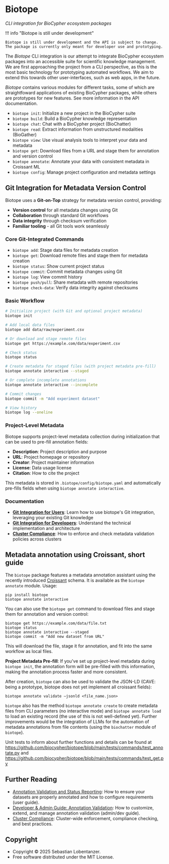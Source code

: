 # Biotope

*CLI integration for BioCypher ecosystem packages*

!!! info "Biotope is still under development"

    Biotope is still under development and the API is subject to change.
    The package is currently only meant for developer use and prototyping.

The *Biotope* CLI integration is our attempt to integrate BioCypher ecosystem
packages into an accessible suite for scientific knowledge management. We are
first approaching the project from a CLI perspective, as this is the most basic
technology for prototyping automated workflows. We aim to extend this towards
other user-interfaces, such as web apps, in the future.

*Biotope* contains various modules for different tasks, some of which are
straightfoward applications of existing BioCypher packages, while others
are prototypes for new features. See more information in the API documentation.

- `biotope init`: Initialize a new project in the BioCypher suite
- `biotope build`: Build a BioCypher knowledge representation
- `biotope chat`: Chat with a BioCypher project (BioChatter)
- `biotope read`: Extract information from unstructured modalities (BioGather)
- `biotope view`: Use visual analysis tools to interpret your data and metadata
- `biotope get`: Download files from a URL and stage them for annotation and version control
- `biotope annotate`: Annotate your data with consistent metadata in Croissant ML
- `biotope config`: Manage project configuration and metadata settings

## Git Integration for Metadata Version Control

Biotope uses a **Git-on-Top** strategy for metadata version control, providing:

- **Version control** for all metadata changes using Git
- **Collaboration** through standard Git workflows
- **Data integrity** through checksum verification
- **Familiar tooling** - all Git tools work seamlessly

### Core Git-Integrated Commands

- `biotope add`: Stage data files for metadata creation
- `biotope get`: Download remote files and stage them for metadata creation
- `biotope status`: Show current project status
- `biotope commit`: Commit metadata changes using Git
- `biotope log`: View commit history
- `biotope push/pull`: Share metadata with remote repositories
- `biotope check-data`: Verify data integrity against checksums

### Basic Workflow

```bash
# Initialize project (with Git and optional project metadata)
biotope init

# Add local data files
biotope add data/raw/experiment.csv

# Or download and stage remote files
biotope get https://example.com/data/experiment.csv

# Check status
biotope status

# Create metadata for staged files (with project metadata pre-fill)
biotope annotate interactive --staged

# Or complete incomplete annotations
biotope annotate interactive --incomplete

# Commit changes
biotope commit -m "Add experiment dataset"

# View history
biotope log --oneline
```

### Project-Level Metadata

Biotope supports project-level metadata collection during initialization that can be used to pre-fill annotation fields:

- **Description**: Project description and purpose
- **URL**: Project homepage or repository
- **Creator**: Project maintainer information
- **License**: Data usage license
- **Citation**: How to cite the project

This metadata is stored in `.biotope/config/biotope.yaml` and automatically pre-fills fields when using `biotope annotate interactive`.

### Documentation

- **[Git Integration for Users](git-integration.md)**: Learn how to use biotope's Git integration, leveraging your existing Git knowledge
- **[Git Integration for Developers](git-integration-dev.md)**: Understand the technical implementation and architecture
- **[Cluster Compliance](cluster-compliance.md)**: How to enforce and check metadata validation policies across clusters

## Metadata annotation using Croissant, short guide

The `biotope` package features a metadata annotation assistant using the
recently introduced
[Croissant](https://research.google/blog/croissant-a-metadata-format-for-ml-ready-datasets/)
schema. It is available as the `biotope annotate` module. Usage:

```
pip install biotope
biotope annotate interactive
```

You can also use the `biotope get` command to download files and stage them for annotation and version control:

```
biotope get https://example.com/data/file.txt
biotope status
biotope annotate interactive --staged
biotope commit -m "Add new dataset from URL"
```

This will download the file, stage it for annotation, and fit into the same workflow as local files.

**Project Metadata Pre-fill**: If you've set up project-level metadata during `biotope init`, the annotation form will be pre-filled with this information, making the annotation process faster and more consistent.

After creation, `biotope` can also be used to validate the JSON-LD (CAVE: being
a prototype, biotope does not yet implement all croissant fields):

```
biotope annotate validate –jsonld <file_name.json>
```

`biotope` also has the method `biotope annotate create` to create metadata files
from CLI parameters (no interactive mode) and `biotope annotate load` to load an
existing record (the use of this is not well-defined yet). Further improvements
would be the integration of LLMs for the automation of metadata annotations from
file contents (using the `biochatter` module of `biotope`).

Unit tests to inform about further functions and details can be found at
https://github.com/biocypher/biotope/blob/main/tests/commands/test_annotate.py
and https://github.com/biocypher/biotope/blob/main/tests/commands/test_get.py

## Further Reading

- [Annotation Validation and Status Reporting](git-integration.md#annotation-validation-and-status-reporting): How to ensure your datasets are properly annotated and how to configure requirements (user guide).
- [Developer & Admin Guide: Annotation Validation](git-integration-dev.md#developer--admin-guide-annotation-validation): How to customize, extend, and manage annotation validation (admin/dev guide).
- [Cluster Compliance](cluster-compliance.md): Cluster-wide enforcement, compliance checking, and best practices.

## Copyright

- Copyright © 2025 Sebastian Lobentanzer.
- Free software distributed under the MIT License.
